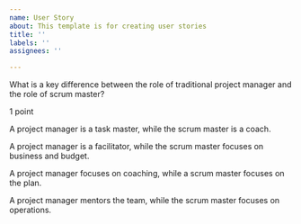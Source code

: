 ```yaml
---
name: User Story
about: This template is for creating user stories
title: ''
labels: ''
assignees: ''

---
```


What is a key difference between the role of traditional project manager and the role of scrum master?

1 point

 A project manager is a task master, while the scrum master is a coach.


A project manager is a facilitator, while the scrum master focuses on business and budget.


A project manager focuses on coaching, while a scrum master focuses on the plan.


A project manager mentors the team, while the scrum master focuses on operations.
